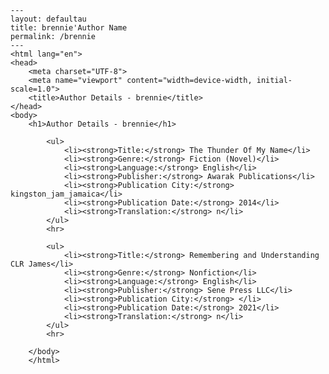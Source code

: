 
    ---
    layout: defaultau
    title: brennie'Author Name 
    permalink: /brennie
    ---
    <html lang="en">
    <head>
        <meta charset="UTF-8">
        <meta name="viewport" content="width=device-width, initial-scale=1.0">
        <title>Author Details - brennie</title>
    </head>
    <body>
        <h1>Author Details - brennie</h1>
        
            <ul>
                <li><strong>Title:</strong> The Thunder Of My Name</li>
                <li><strong>Genre:</strong> Fiction (Novel)</li>
                <li><strong>Language:</strong> English</li>
                <li><strong>Publisher:</strong> Awarak Publications</li>
                <li><strong>Publication City:</strong> kingston_jam_jamaica</li>
                <li><strong>Publication Date:</strong> 2014</li>
                <li><strong>Translation:</strong> n</li>
            </ul>
            <hr>
            
            <ul>
                <li><strong>Title:</strong> Remembering and Understanding CLR James</li>
                <li><strong>Genre:</strong> Nonfiction</li>
                <li><strong>Language:</strong> English</li>
                <li><strong>Publisher:</strong> Sene Press LLC</li>
                <li><strong>Publication City:</strong> </li>
                <li><strong>Publication Date:</strong> 2021</li>
                <li><strong>Translation:</strong> n</li>
            </ul>
            <hr>
            
        </body>
        </html>
        